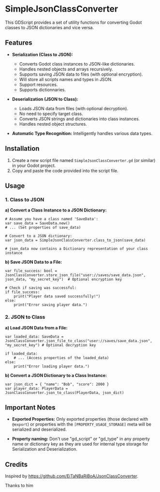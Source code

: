 # SimpleJsonClassConverter

This GDScript provides a set of utility functions for converting Godot classes to JSON dictionaries and vice versa. 

## Features

* **Serialization (Class to JSON):**
	* Converts Godot class instances to JSON-like dictionaries.
	* Handles nested objects and arrays recursively.
	* Supports saving JSON data to files (with optional encryption).
	* Will store all scripts names and types in JSON.
	* Support resources.
	* Supports dictionnaries.
* **Deserialization (JSON to Class):**
	* Loads JSON data from files (with optional decryption).
	* No need to specify target class.
	* Converts JSON strings and dictionaries into class instances.
	* Handles nested object structures.

* **Automatic Type Recognition:**  Intelligently handles various data types.

## Installation

1. Create a new script file named `SimpleJsonClassConverter.gd` (or similar) in your Godot project.
2. Copy and paste the code provided into the script file.

## Usage

### 1. Class to JSON

**a) Convert a Class Instance to a JSON Dictionary:**

```gdscript
# Assume you have a class named 'SaveData':
var save_data = SaveData.new()
# ... (Set properties of save_data)

# Convert to a JSON dictionary:
var json_data = SimpleJsonClassConverter.class_to_json(save_data) 

# json_data now contains a Dictionary representation of your class instance
```


**b) Save JSON Data to a File:**

```gdscript
var file_success: bool = JsonClassConverter.store_json_file("user://saves/save_data.json", json_data, "my_secret_key")  # Optional encryption key

# Check if saving was successful:
if file_success:
	print("Player data saved successfully!")
else:
	print("Error saving player data.") 
```

### 2. JSON to Class

**a) Load JSON Data from a File:**

```gdscript
var loaded_data: SaveData = JsonClassConverter.json_file_to_class("user://saves/save_data.json", "my_secret_key") # Optional decryption key

if loaded_data:
	# ... (Access properties of the loaded_data)
else:
	print("Error loading player data.")
```

**b) Convert a JSON Dictionary to a Class Instance:**

```gdscript
var json_dict = { "name": "Bob", "score": 2000 }
var player_data: PlayerData = JsonClassConverter.json_to_class(PlayerData, json_dict)
```

## Important Notes

* **Exported Properties:** Only exported properties (those declared with `@export`) or properties with the `[PROPERTY_USAGE_STORAGE]` meta will be serialized and deserialized.

* **Property naming:** Don't use "gd_script" or "gd_type" in any property name or dictionary key as they are used for internal type storage for Serialization and Deserialization.
## Credits

Inspired by https://github.com/EiTaNBaRiBoA/JsonClassConverter.

Thanks to him
